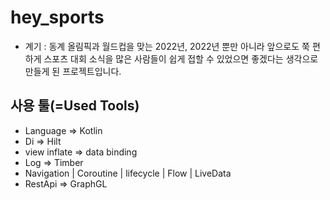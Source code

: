 hey_sports
==============================
- 계기 : 동계 올림픽과 월드컵을 맞는 2022년, 2022년 뿐만 아니라 앞으로도 쭉 편하게 스포츠 대회 소식을 많은 사람들이 쉽게 접할 수 있었으면 좋겠다는 생각으로 만들게 된 프로젝트입니다.

사용 툴(=Used Tools)
-------------------------------
- Language => Kotlin
- Di => Hilt
- view inflate => data binding
- Log => Timber
- Navigation | Coroutine | lifecycle | Flow | LiveData
- RestApi => GraphGL
